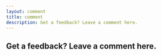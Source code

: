 ```yaml
---
layout: comment
title: comment
description: Get a feedback? Leave a comment here.
---
```


## Get a feedback? Leave a comment here.
